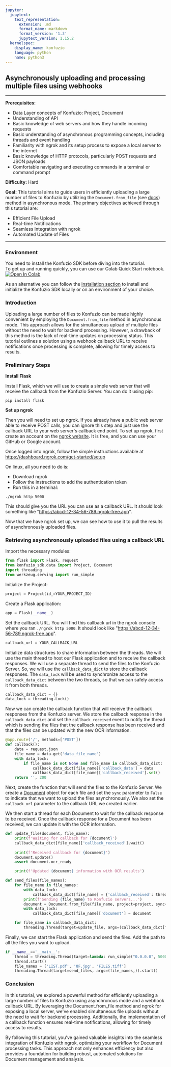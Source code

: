 ```yaml
---
jupyter:
  jupytext:
    text_representation:
      extension: .md
      format_name: markdown
      format_version: '1.3'
      jupytext_version: 1.15.2
  kernelspec:
    display_name: konfuzio
    language: python
    name: python3
---
```


## Asynchronously uploading and processing multiple files using webhooks

---

**Prerequisites:**
- Data Layer concepts of Konfuzio: Project, Document
- Understanding of API
- Basic knowledge of web servers and how they handle incoming requests
- Basic understanding of asynchronous programming concepts, including threads and event handling
- Familiarity with ngrok and its setup process to expose a local server to the internet
- Basic knowledge of HTTP protocols, particularly POST requests and JSON payloads
- Comfortable navigating and executing commands in a terminal or command prompt

**Difficulty:** Hard

**Goal:**
This tutorial aims to guide users in efficiently uploading a large number of files to Konfuzio by utilizing the `Document.from_file` (see [docs](https://dev.konfuzio.com/sdk/sourcecode.html#document)) method in asynchronous mode. The primary objectives achieved through this tutorial are:

- Efficient File Upload
- Real-time Notifications
- Seamless Integration with ngrok
- Automated Update of Files
---

### Environment
You need to install the Konfuzio SDK before diving into the tutorial. \
To get up and running quickly, you can use our Colab Quick Start notebook. \
<a href="https://colab.research.google.com/github/konfuzio-ai/konfuzio-sdk/blob/master/notebooks/Get_started_with_the_Konfuzio_SDK.ipynb" target="_parent"><img src="https://colab.research.google.com/assets/colab-badge.svg" alt="Open In Colab"/></a>

As an alternative you can follow the [installation section](../get_started.html#install-sdk) to install and initialize the Konfuzio SDK locally or on an environment of your choice.

### Introduction

Uploading a large number of files to Konfuzio can be made highly convenient by employing the `Document.from_file` method in asynchronous mode. This approach allows for the simultaneous upload of multiple files without the need to wait for backend processing. However, a drawback of this method is the lack of real-time updates on processing status. This tutorial outlines a solution using a webhook callback URL to receive notifications once processing is complete, allowing for timely access to results.


### Preliminary Steps


**Install Flask**

Install Flask, which we will use to create a simple web server that will receive the callback from the Konfuzio
Server. You can do it using pip:

```console
pip install flask
```

**Set up ngrok**

Then you will need to set up ngrok. If you already have a public web server able to receive POST calls, you can 
ignore this step and just use the callback URL to your web server's callback end point. To set up ngrok, first 
create an account on the [ngrok website](https://ngrok.com/). It is free, and you can use your GitHub or Google 
account.

Once logged into ngrok, follow the simple instructions available at https://dashboard.ngrok.com/get-started/setup

On linux, all you need to do is:
- Download ngrok
- Follow the instructions to add the authentication token
- Run this in a terminal:

```console
./ngrok http 5000
```

This should give you the URL you can use as a callback URL. It should look something like 
"https://abcd-12-34-56-789.ngrok-free.app".

Now that we have ngrok set up, we can see how to use it to pull the results of asynchronously uploaded files.


### Retrieving asynchronously uploaded files using a callback URL

Import the necessary modules:

```python tags=["skip-execution", "nbval-skip"]
from flask import Flask, request
from konfuzio_sdk.data import Project, Document
import threading
from werkzeug.serving import run_simple
```

Initialize the Project: 

```python tags=["skip-execution", "nbval-skip"]
project = Project(id_=YOUR_PROJECT_ID)
```

Create a Flask application:

```python tags=["skip-execution", "nbval-skip"]
app = Flask(__name__)
```

Set the callback URL.  You will find this callback url in the ngrok console where you ran `./ngrok http 5000`. It should look like "https://abcd-12-34-56-789.ngrok-free.app".

```python tags=["skip-execution", "nbval-skip"]
callback_url = YOUR_CALLBACK_URL
```

Initialize data structures to share information between the threads. We will use the main thread to host our Flask application and to receive the callback responses. We will use a separate thread to send the files to the Konfuzio Server. So, we will use the `callback_data_dict` to store the callback responses. The `data_lock` will be used to synchronize access to the `callback_data_dict` between the two threads, so that we can safely access it from both threads.

```python tags=["skip-execution", "nbval-skip"]
callback_data_dict = {}
data_lock = threading.Lock()
```

Now we can create the callback function that will receive the callback responses from the Konfuzio server. We store the callback response in the `callback_data_dict` and set the `callback_received` event to notify the thread which is sending the files that the callback response has been received and that the files can be updated with the 
new OCR information.

```python tags=["skip-execution", "nbval-skip"]
@app.route('/', methods=['POST'])
def callback():
    data = request.json
    file_name = data.get('data_file_name')
    with data_lock:
        if file_name is not None and file_name in callback_data_dict:
            callback_data_dict[file_name]['callback_data'] = data
            callback_data_dict[file_name]['callback_received'].set()
    return '', 200
```

Next, create the function that will send the files to the Konfuzio Server. We create a [Document](https://dev.konfuzio.com/sdk/sourcecode.html#document) object for each file and set the `sync` parameter to `False` to indicate that we want to upload the files asynchronously. We also set the `callback_url` parameter to the callback URL we created earlier.

We then start a thread for each Document to wait for the callback response to be received. Once the callback response for a Document has been received, we can update it with the OCR information.

```python tags=["skip-execution", "nbval-skip"]
def update_file(document, file_name):
    print(f'Waiting for callback for {document}')
    callback_data_dict[file_name]['callback_received'].wait()
    
    print(f'Received callback for {document}')
    document.update()
    assert document.ocr_ready

    print(f'Updated {document} information with OCR results')

def send_files(file_names):
    for file_name in file_names:
        with data_lock:
            callback_data_dict[file_name] = {'callback_received': threading.Event(), 'callback_data': None, 'document': None}
        print(f'Sending {file_name} to Konfuzio servers...')
        document = Document.from_file(file_name, project=project, sync=False, callback_url=callback_url)
        with data_lock:
            callback_data_dict[file_name]['document'] = document

    for file_name in callback_data_dict:
        threading.Thread(target=update_file, args=(callback_data_dict[file_name]['document'], file_name,)).start()
```

Finally, we can start the Flask application and send the files. Add the path to all the files you want to upload. 

```python tags=["skip-execution", "nbval-skip"]
if __name__=='__main__':
    thread = threading.Thread(target=lambda: run_simple("0.0.0.0", 5000, app))
    thread.start()
    file_names = ['LIST.pdf', 'OF.jpg', 'FILES.tiff']
    threading.Thread(target=send_files, args=(file_names,)).start()
```

### Conclusion

In this tutorial, we explored a powerful method for efficiently uploading a large number of files to Konfuzio using asynchronous mode and a webhook callback URL. By leveraging the Document.from_file method and ngrok for exposing a local server, we've enabled simultaneous file uploads without the need to wait for backend processing. Additionally, the implementation of a callback function ensures real-time notifications, allowing for timely access to results.

By following this tutorial, you've gained valuable insights into the seamless integration of Konfuzio with ngrok, optimizing your workflow for Document processing tasks. This approach not only enhances efficiency but also provides a foundation for building robust, automated solutions for Document management and analysis.
